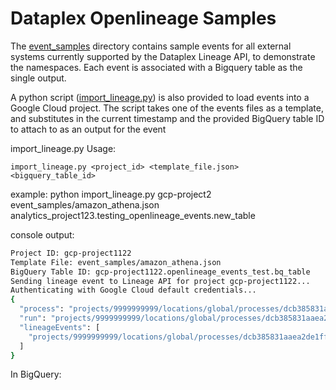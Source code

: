# Dataplex Openlineage Samples


The [event_samples](/event_samples) directory contains sample events for all external systems currently supported by the Dataplex Lineage API, to demonstrate the namespaces. Each event is associated with a Bigquery table as the single output.

A python script ([import_lineage.py](import_lines.py)) is also provided to load events into a Google Cloud project. 
The script takes one of the events files as a template, and substitutes in the current timestamp and the provided BigQuery table ID to attach to as an output for the event

import_lineage.py
Usage:
```
import_lineage.py <project_id> <template_file.json> <bigquery_table_id>
```

example:
python import_lineage.py gcp-project2 event_samples/amazon_athena.json analytics_project123.testing_openlineage_events.new_table

console output:
```bash
Project ID: gcp-project1122
Template File: event_samples/amazon_athena.json
BigQuery Table ID: gcp-project1122.openlineage_events_test.bq_table
Sending lineage event to Lineage API for project gcp-project1122...
Authenticating with Google Cloud default credentials...
{
  "process": "projects/9999999999/locations/global/processes/dcb385831aaea2de1ff32a5b50c4ba02",
  "run": "projects/9999999999/locations/global/processes/dcb385831aaea2de1ff32a5b50c4ba02/runs/b3619d942d00c302dd0e2339d8d5d74d",
  "lineageEvents": [
    "projects/9999999999/locations/global/processes/dcb385831aaea2de1ff32a5b50c4ba02/runs/b3619d942d00c302dd0e2339d8d5d74d/lineageEvents/74939e02-1966-472c-b4e7-c5874b59526e"
  ]
}
```

In BigQuery:




